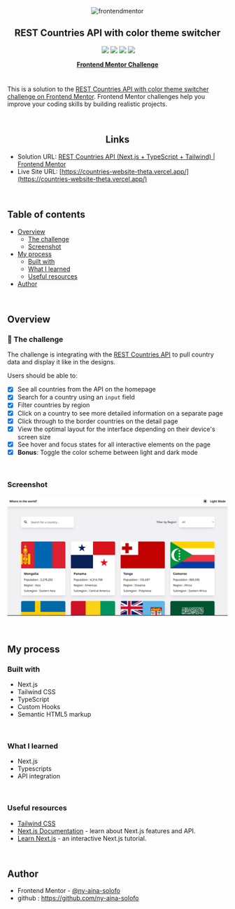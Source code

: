 <div id="top"></div>

<div align="center">

  <img src="https://www.frontendmentor.io/static/images/logo-mobile.svg" alt="frontendmentor" width="80">

  <h2 align="center">REST Countries API with color theme switcher</h2>
	
  <div align="center">
	<img src="https://img.shields.io/badge/Next.js-000000.svg?style=for-the-badge&logo=Next.js&logoColor=white" alt="">  
	<img src="https://img.shields.io/badge/Typescript-3178C6.svg?style=for-the-badge&logo=Typescript&logoColor=white"/>
	<img src="https://img.shields.io/badge/Tailwind%20CSS-38B2AC?style=for-the-badge&logo=tailwind-css&logoColor=white"/>
 <img src="https://img.shields.io/badge/HTML5-E34F26?style=for-the-badge&logo=html5&logoColor=white"/>
<img src="https://img.shields.io/badge/Git-F05032?style=for-the-badge&logo=git&logoColor=white"/>
  
  </div>
  <p align="center">
    <a href="https://www.frontendmentor.io/"><strong>Frontend Mentor Challenge</strong></a>
  </p>
</div>


#

This is a solution to the [REST Countries API with color theme switcher challenge on Frontend Mentor](https://www.frontendmentor.io/challenges/rest-countries-api-with-color-theme-switcher-5cacc469fec04111f7b848ca). Frontend Mentor challenges help you improve your coding skills by building realistic projects.

<br>

<h2 align="center">Links</h2>

- Solution URL: [REST Countries API (Next.js + TypeScript + Tailwind) | Frontend Mentor](https://www.frontendmentor.io/solutions/countries-website-iGOcIZEc9v)
- Live Site URL: [https://countries-website-theta.vercel.app/](https://countries-website-theta.vercel.app/)

<br>

## Table of contents

- [Overview](#overview)
  - [The challenge](#the-challenge)
  - [Screenshot](#screenshot)
- [My process](#my-process)
  - [Built with](#built-with)
  - [What I learned](#what-i-learned)
  - [Useful resources](#useful-resources)
- [Author](#author)

<br>

## Overview

### 📝  The challenge

The challenge is integrating with the [REST Countries API](https://restcountries.com/) to pull country data and display it like in the designs.

Users should be able to:

- [x] See all countries from the API on the homepage
- [x] Search for a country using an `input` field
- [x] Filter countries by region
- [x] Click on a country to see more detailed information on a separate page
- [x] Click through to the border countries on the detail page
- [x] View the optimal layout for the interface depending on their device's screen size
- [x] See hover and focus states for all interactive elements on the page
- [x] **Bonus**: Toggle the color scheme between light and dark mode

<br/>

### Screenshot

![](./countries-website.png)

<br/>

## My process
### Built with
- Next.js
- Tailwind CSS
- TypeScript
- Custom Hooks
- Semantic HTML5 markup

<br/>

### What I learned
- Next.js
- Typescripts
- API integration
  
<br/>
  
### Useful resources
- [Tailwind CSS](https://tailwindcss.com/)
- [Next.js Documentation](https://nextjs.org/docs) - learn about Next.js features and API.
- [Learn Next.js](https://nextjs.org/learn) - an interactive Next.js tutorial.

<br/>

## Author
- Frontend Mentor - [@ny-aina-solofo](https://www.frontendmentor.io/profile/ny-aina-solofo)
- github : https://github.com/ny-aina-solofo
&nbsp;
